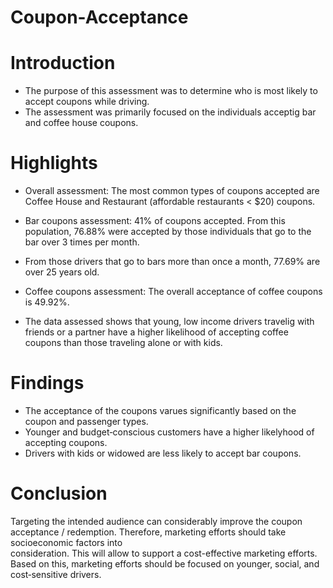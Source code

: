 # Coupon-Acceptance
# Introduction

- The purpose of this assessment was to determine who is most likely to accept coupons while driving. 
- The assessment was primarily focused on the individuals acceptig bar and coffee house coupons.

# Highlights
- Overall assessment: The most common types of coupons accepted are Coffee House and Restaurant (affordable restaurants < $20) coupons.

- Bar coupons assessment: 41% of coupons accepted. From this population, 76.88% were accepted by those individuals that go to the bar over 3 times per month.
- From those drivers that go to bars more than once a month, 77.69% are over 25 years old.

- Coffee coupons assessment: The overall acceptance of coffee coupons is 49.92%. 
- The data assessed shows that young, low income drivers travelig with friends or a partner have a higher likelihood of accepting coffee coupons 
than those traveling alone or with kids.

# Findings
- The acceptance of the coupons varues significantly based on the coupon and passenger types.
- Younger and budget‑conscious customers have a higher likelyhood of accepting coupons.
- Drivers with kids or widowed are less likely to accept bar coupons.

# Conclusion
Targeting the intended audience can considerably improve the coupon acceptance / redemption. Therefore, marketing efforts should take socioeconomic factors into   
consideration. This will allow to support a cost-effective marketing efforts. Based on this, marketing efforts should be focused on younger, social, 
and cost‑sensitive drivers.
